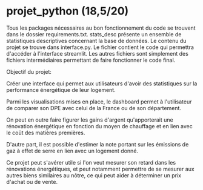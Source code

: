 # projet_python (18,5/20)

Tous les packages nécessaires au bon fonctionnement du code se trouvent dans le dossier requirements.txt.
stats_desc présente un ensemble de statistiques descriptives concernant la base de données.
Le contenu du projet se trouve dans interface.py. Le fichier contient le code qui permettra d'accéder à l'interface streamlit. Les autres fichiers sont simplement des fichiers intermédiaires permettant de faire fonctionner le code final.


Objectif du projet: 

Créer une interface qui permet aux utilisateurs d'avoir des statistiques sur la performance énergétique de leur logement. 

Parmi les visualisations mises en place, le dashboard permet à l'utilisateur de comparer son DPE avec celui de la France ou de son département. 

On peut en outre faire figurer les gains d'argent qu'apporterait une rénovation énergétique en fonction du moyen de chauffage et en lien avec le coût des matières premières.

D'autre part, il est possible d'estimer la note portant sur les émissions de gaz à effet de serre en lien avec un logement donné.

Ce projet peut s'avérer utile si l'on veut mesurer son retard dans les rénovations énergétiques, et peut notamment permettre de se mesurer aux autres biens similaires au nôtre, ce qui peut aider à déterminer un prix d'achat ou de vente.
